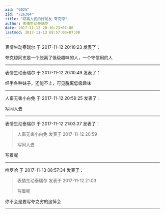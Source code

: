 ```yaml
---
aid: "9025"
zid: "726304"
title: "临高人民的好朋友 夸克琼"
author: 表情生动泰瑞尔
date: 2017-11-12 20:10:23+07:00
lastmod: 2017-11-13 08:57:00+07:00
---
```


表情生动泰瑞尔 于 2017-11-12 20:10:23 发表了：

夸克琼同志是一个脱离了低级趣味的人，一个守信用的人

---

表情生动泰瑞尔 于 2017-11-12 20:10:49 发表了：

经手各种妹子，还能不上，可见脱离低级趣味

---

人畜无害小白免 于 2017-11-12 20:59:25 发表了：

写同人去

---

表情生动泰瑞尔 于 2017-11-12 21:03:37 发表了：

> 人畜无害小白免 发表于 2017-11-12 20:59
>
> 写同人去

写着呢

---

哈罗哈 于 2017-11-13 08:57:34 发表了：

> 表情生动泰瑞尔 发表于 2017-11-12 21:03
>
> 写着呢

你不会是要写夸克穷的追悼会

---
